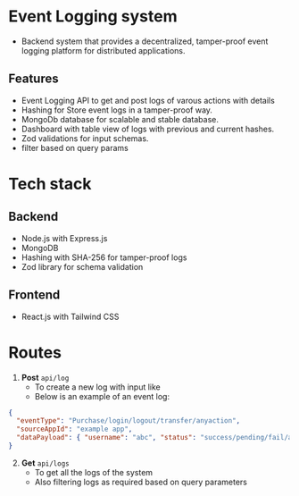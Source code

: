 # Event Logging system
- Backend system that provides a decentralized, tamper-proof event logging platform for distributed applications.

## Features
- Event Logging API to get and post logs of varous actions with details
-  Hashing for Store event logs in a tamper-proof way.
-  MongoDb database for scalable and stable database.
-  Dashboard with table view of logs with previous and current hashes.
-  Zod validations for input schemas.
- filter based on query params

# Tech stack
## Backend
- Node.js with Express.js
- MongoDB
- Hashing with SHA-256 for tamper-proof logs
- Zod library for schema validation

## Frontend 
- React.js with Tailwind CSS

# Routes 
1. **Post** `api/log` 
    - To create a new log with input like 
    - Below is an example of an event log:

```json
{
  "eventType": "Purchase/login/logout/transfer/anyaction",
  "sourceAppId": "example app",
  "dataPayload": { "username": "abc", "status": "success/pending/fail/any" }
}
```

2. **Get** `api/logs`
    - To get all the logs of the system
    - Also filtering logs as required based on query parameters 
